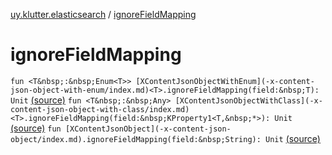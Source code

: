 [uy.klutter.elasticsearch](index.md) / [ignoreFieldMapping](.)


# ignoreFieldMapping
`fun <T&nbsp;:&nbsp;Enum<T>> [XContentJsonObjectWithEnum](-x-content-json-object-with-enum/index.md)<T>.ignoreFieldMapping(field:&nbsp;T): Unit` [(source)](https://github.com/kohesive/klutter/blob/master/elasticsearch-jdk7/src/main/kotlin/uy/klutter/elasticsearch/Mappings.kt#L100)
`fun <T&nbsp;:&nbsp;Any> [XContentJsonObjectWithClass](-x-content-json-object-with-class/index.md)<T>.ignoreFieldMapping(field:&nbsp;KProperty1<T,&nbsp;*>): Unit` [(source)](https://github.com/kohesive/klutter/blob/master/elasticsearch-jdk7/src/main/kotlin/uy/klutter/elasticsearch/Mappings.kt#L127)
`fun [XContentJsonObject](-x-content-json-object/index.md).ignoreFieldMapping(field:&nbsp;String): Unit` [(source)](https://github.com/kohesive/klutter/blob/master/elasticsearch-jdk7/src/main/kotlin/uy/klutter/elasticsearch/Mappings.kt#L162)


